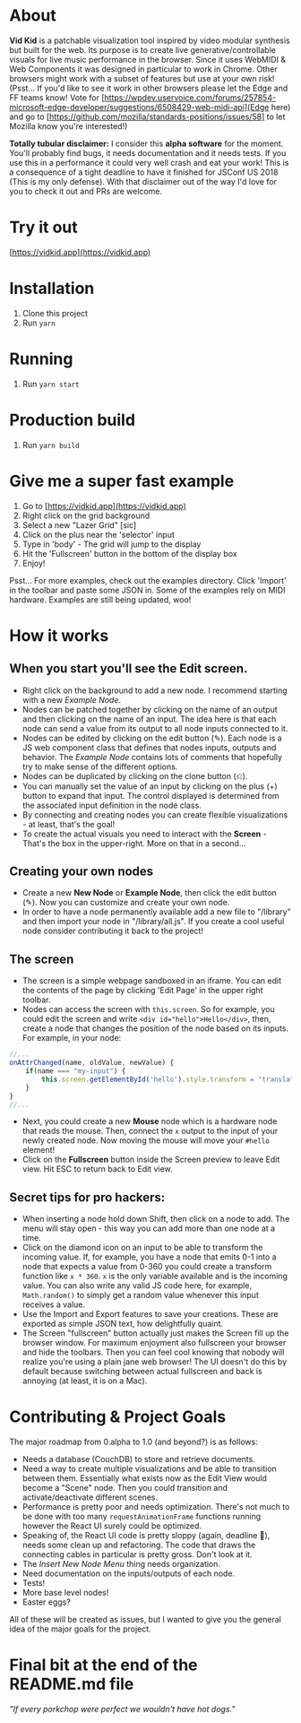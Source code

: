 # About

**Vid Kid** is a patchable visualization tool inspired by video modular synthesis but built for the web. Its purpose is to create live generative/controllable visuals for live music performance in the browser. Since it uses WebMIDI & Web Components it was designed in particular to work in Chrome. Other browsers might work with a subset of features but use at your own risk! (Psst... If you'd like to see it work in other browsers please let the Edge and FF teams know! Vote for  [https://wpdev.uservoice.com/forums/257854-microsoft-edge-developer/suggestions/6508429-web-midi-api](Edge here) and go to [https://github.com/mozilla/standards-positions/issues/58] to let Mozilla know you're interested!)

**Totally tubular disclaimer:** I consider this **alpha software** for the moment. You'll probably find bugs, it needs documentation and it needs tests. If you use this in a performance it could very well crash and eat your work! This is a consequence of a tight deadline to have it finished for JSConf US 2018 (This is my only defense). With that disclaimer out of the way I'd love for you to check it out and PRs are welcome.

# Try it out

[https://vidkid.app](https://vidkid.app)

# Installation

1.  Clone this project
1.  Run `yarn`

# Running

1.  Run `yarn start`

# Production build

1.  Run `yarn build`

# Give me a super fast example

1.  Go to [https://vidkid.app](https://vidkid.app)
2.  Right click on the grid background
3.  Select a new "Lazer Grid" [sic]
4.  Click on the plus near the 'selector' input
5.  Type in 'body' - The grid will jump to the display
6.  Hit the 'Fullscreen' button in the bottom of the display box
7.  Enjoy!

Psst... For more examples, check out the examples directory. Click 'Import' in the toolbar and paste some JSON in. Some of the examples rely on MIDI hardware. Examples are still being updated, woo!

# How it works

## When you start you'll see the Edit screen.

- Right click on the background to add a new node. I recommend starting with a new _Example Node_.
- Nodes can be patched together by clicking on the name of an output and then clicking on the name of an input. The idea here is that each node can send a value from its output to all node inputs connected to it.
- Nodes can be edited by clicking on the edit button (✎). Each node is a JS web component class that defines that nodes inputs, outputs and behavior. The _Example Node_ contains lots of comments that hopefully try to make sense of the different options.
- Nodes can be duplicated by clicking on the clone button (⎌).
- You can manually set the value of an input by clicking on the plus (+) button to expand that input. The control displayed is determined from the associated input definition in the node class.
- By connecting and creating nodes you can create flexible visualizations - at least, that's the goal!
- To create the actual visuals you need to interact with the **Screen** - That's the box in the upper-right. More on that in a second...

## Creating your own nodes

- Create a new **New Node** or **Example Node**, then click the edit button (✎). Now you can customize and create your own node.
- In order to have a node permanently available add a new file to "/library" and then import your node in "/library/all.js". If you create a cool useful node consider contributing it back to the project!

## The screen

- The screen is a simple webpage sandboxed in an iframe. You can edit the contents of the page by clicking 'Edit Page' in the upper right toolbar.
- Nodes can access the screen with `this.screen`. So for example, you could edit the screen and write `<div id="hello">Hello</div>`, then, create a node that changes the position of the node based on its inputs. For example, in your node:

```javascript
//...
onAttrChanged(name, oldValue, newValue) {
	if(name === "my-input") {
		this.screen.getElementById('hello').style.transform = "translate(" + newValue + ")";
	}
}
//...
```

- Next, you could create a new **Mouse** node which is a hardware node that reads the mouse. Then, connect the `x` output to the input of your newly created node. Now moving the mouse will move your `#hello` element!
- Click on the **Fullscreen** button inside the Screen preview to leave Edit view. Hit ESC to return back to Edit view.

## Secret tips for pro hackers:

- When inserting a node hold down Shift, then click on a node to add. The menu will stay open - this way you can add more than one node at a time.
- Click on the diamond icon on an input to be able to transform the incoming value. If, for example, you have a node that emits 0-1 into a node that expects a value from 0-360 you could create a transform function like `x * 360`. `x` is the only variable available and is the incoming value. You can also write any valid JS code here, for example, `Math.random()` to simply get a random value whenever this input receives a value.
- Use the Import and Export features to save your creations. These are exported as simple JSON text, how delightfully quaint.
- The Screen "fullscreen" button actually just makes the Screen fill up the browser window. For maximum enjoyment also fullscreen your browser and hide the toolbars. Then you can feel cool knowing that nobody will realize you're using a plain jane web browser! The UI doesn't do this by default because switching between actual fullscreen and back is annoying (at least, it is on a Mac).

# Contributing & Project Goals

The major roadmap from 0.alpha to 1.0 (and beyond?) is as follows:

- Needs a database (CouchDB) to store and retrieve documents.
- Need a way to create multiple visualizations and be able to transition between them. Essentially what exists now as the Edit View would become a "Scene" node. Then you could transition and activate/deactivate different scenes.
- Performance is pretty poor and needs optimization. There's not much to be done with too many `requestAnimationFrame` functions running however the React UI surely could be optimized.
- Speaking of, the React UI code is pretty sloppy (again, deadline 🙏), needs some clean up and refactoring. The code that draws the connecting cables in particular is pretty gross. Don't look at it.
- The _Insert New Node Menu_ thing needs organization.
- Need documentation on the inputs/outputs of each node.
- Tests!
- More base level nodes!
- Easter eggs?

All of these will be created as issues, but I wanted to give you the general idea of the major goals for the project.

# Final bit at the end of the README.md file

_"If every porkchop were perfect we wouldn't have hot dogs."_
